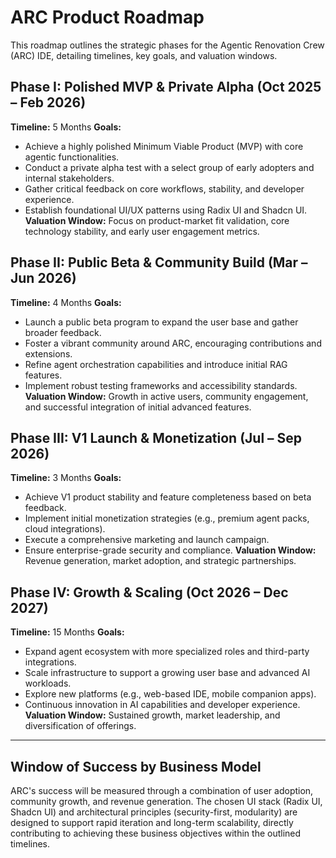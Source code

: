 # ARC Product Roadmap

This roadmap outlines the strategic phases for the Agentic Renovation Crew (ARC) IDE, detailing timelines, key goals, and valuation windows.

## Phase I: Polished MVP & Private Alpha (Oct 2025 – Feb 2026)

**Timeline:** 5 Months
**Goals:**
-   Achieve a highly polished Minimum Viable Product (MVP) with core agentic functionalities.
-   Conduct a private alpha test with a select group of early adopters and internal stakeholders.
-   Gather critical feedback on core workflows, stability, and developer experience.
-   Establish foundational UI/UX patterns using Radix UI and Shadcn UI.
**Valuation Window:** Focus on product-market fit validation, core technology stability, and early user engagement metrics.

## Phase II: Public Beta & Community Build (Mar – Jun 2026)

**Timeline:** 4 Months
**Goals:**
-   Launch a public beta program to expand the user base and gather broader feedback.
-   Foster a vibrant community around ARC, encouraging contributions and extensions.
-   Refine agent orchestration capabilities and introduce initial RAG features.
-   Implement robust testing frameworks and accessibility standards.
**Valuation Window:** Growth in active users, community engagement, and successful integration of initial advanced features.

## Phase III: V1 Launch & Monetization (Jul – Sep 2026)

**Timeline:** 3 Months
**Goals:**
-   Achieve V1 product stability and feature completeness based on beta feedback.
-   Implement initial monetization strategies (e.g., premium agent packs, cloud integrations).
-   Execute a comprehensive marketing and launch campaign.
-   Ensure enterprise-grade security and compliance.
**Valuation Window:** Revenue generation, market adoption, and strategic partnerships.

## Phase IV: Growth & Scaling (Oct 2026 – Dec 2027)

**Timeline:** 15 Months
**Goals:**
-   Expand agent ecosystem with more specialized roles and third-party integrations.
-   Scale infrastructure to support a growing user base and advanced AI workloads.
-   Explore new platforms (e.g., web-based IDE, mobile companion apps).
-   Continuous innovation in AI capabilities and developer experience.
**Valuation Window:** Sustained growth, market leadership, and diversification of offerings.

---

## Window of Success by Business Model

ARC's success will be measured through a combination of user adoption, community growth, and revenue generation. The chosen UI stack (Radix UI, Shadcn UI) and architectural principles (security-first, modularity) are designed to support rapid iteration and long-term scalability, directly contributing to achieving these business objectives within the outlined timelines.
